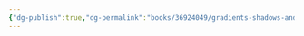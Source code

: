 ```yaml
---
{"dg-publish":true,"dg-permalink":"books/36924049/gradients-shadows-and-blend-modes","permalink":"/books/36924049/gradients-shadows-and-blend-modes/","title":"渐变、阴影与混合模式","metatags":{"description":"","og:site_name":"DavonOs","og:title":"第十三章 渐变、阴影与混合模式","og:type":"article","og:url":"https://zuji.eu.org/books/36924049/gradients-shadows-and-blend-modes","og:image":"https://images.manning.com/360/480/resize/book/f/235f14b-90f6-43b8-8abd-62bc945d1624/Grant-2ed-HI.png","og:image:width":"200","og:image:alt":"articlecover","og:locale":"zh_cn"},"tags":["program/css"],"dgShowInlineTitle":true}
---
```

